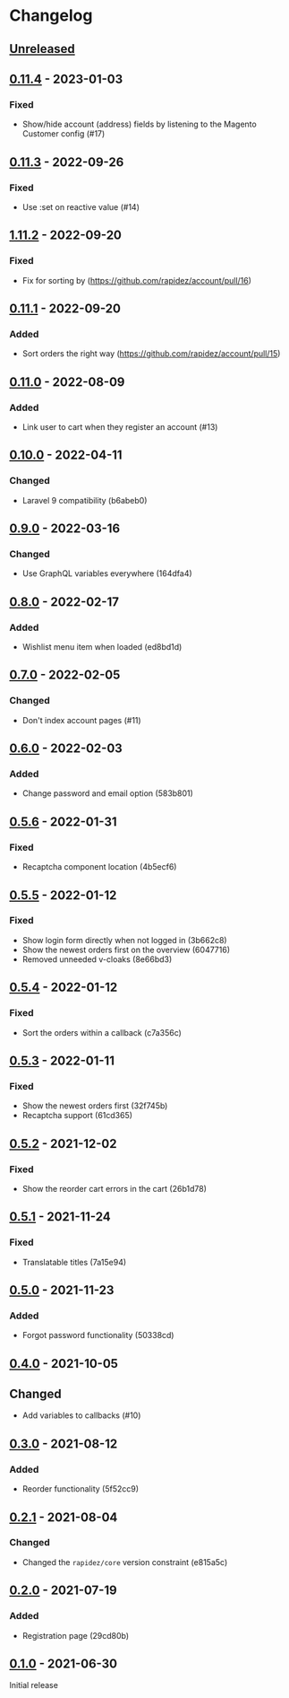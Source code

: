 # Changelog

## [Unreleased](https://github.com/org/repo/compare/0.11.4...master)

## [0.11.4](https://github.com/org/repo/compare/0.11.3...0.11.4) - 2023-01-03

### Fixed

- Show/hide account (address) fields by listening to the Magento Customer config (#17)

## [0.11.3](https://github.com/org/repo/compare/1.11.2...0.11.3) - 2022-09-26

### Fixed

- Use :set on reactive value (#14)

## [1.11.2](https://github.com/org/repo/compare/0.11.1...1.11.2) - 2022-09-20

### Fixed

- Fix for sorting by (https://github.com/rapidez/account/pull/16)

## [0.11.1](https://github.com/org/repo/compare/0.11.0...0.11.1) - 2022-09-20

### Added

- Sort orders the right way (https://github.com/rapidez/account/pull/15)

## [0.11.0](https://github.com/org/repo/compare/0.10.0...0.11.0) - 2022-08-09

### Added

- Link user to cart when they register an account (#13)

## [0.10.0](https://github.com/org/repo/compare/0.9.0...0.10.0) - 2022-04-11

### Changed

- Laravel 9 compatibility (b6abeb0)

## [0.9.0](https://github.com/org/repo/compare/0.8.0...0.9.0) - 2022-03-16

### Changed

- Use GraphQL variables everywhere (164dfa4)

## [0.8.0](https://github.com/org/repo/compare/0.7.0...0.8.0) - 2022-02-17

### Added

- Wishlist menu item when loaded (ed8bd1d)

## [0.7.0](https://github.com/org/repo/compare/0.6.0...0.7.0) - 2022-02-05

### Changed

- Don't index account pages (#11)

## [0.6.0](https://github.com/org/repo/compare/0.5.6...0.6.0) - 2022-02-03

### Added

- Change password and email option (583b801)

## [0.5.6](https://github.com/org/repo/compare/0.5.5...0.5.6) - 2022-01-31

### Fixed

- Recaptcha component location (4b5ecf6)

## [0.5.5](https://github.com/org/repo/compare/0.5.4...0.5.5) - 2022-01-12

### Fixed

- Show login form directly when not logged in (3b662c8)
- Show the newest orders first on the overview (6047716)
- Removed unneeded v-cloaks (8e66bd3)

## [0.5.4](https://github.com/org/repo/compare/0.5.3...0.5.4) - 2022-01-12

### Fixed

- Sort the orders within a callback (c7a356c)

## [0.5.3](https://github.com/org/repo/compare/0.5.2...0.5.3) - 2022-01-11

### Fixed

- Show the newest orders first (32f745b)
- Recaptcha support (61cd365)

## [0.5.2](https://github.com/org/repo/compare/0.5.1...0.5.2) - 2021-12-02

### Fixed

- Show the reorder cart errors in the cart (26b1d78)

## [0.5.1](https://github.com/org/repo/compare/0.5.0...0.5.1) - 2021-11-24

### Fixed

- Translatable titles (7a15e94)

## [0.5.0](https://github.com/org/repo/compare/0.4.0...0.5.0) - 2021-11-23

### Added

- Forgot password functionality (50338cd)

## [0.4.0](https://github.com/org/repo/compare/0.3.0...0.4.0) - 2021-10-05

## Changed

- Add variables to callbacks (#10)

## [0.3.0](https://github.com/org/repo/compare/0.2.1...0.3.0) - 2021-08-12

### Added

- Reorder functionality (5f52cc9)

## [0.2.1](https://github.com/org/repo/compare/0.2.0...0.2.1) - 2021-08-04

### Changed

- Changed the `rapidez/core` version constraint (e815a5c)

## [0.2.0](https://github.com/org/repo/compare/0.1.0...0.2.0) - 2021-07-19

### Added

- Registration page (29cd80b)

## [0.1.0](https://github.com/org/repo/compare/cf113ef3189cd7f0ece95f8c2fdf4d40cd3551f0...0.1.0) - 2021-06-30

Initial release
